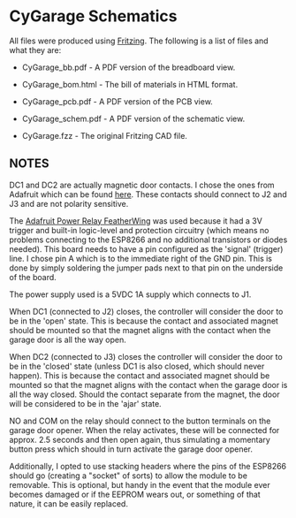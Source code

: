 # CyGarage Schematics

All files were produced using [Fritzing](https://fritzing.org/home/). The following is a list of files and what they are:

- CyGarage_bb.pdf - A PDF version of the breadboard view.

- CyGarage_bom.html - The bill of materials in HTML format.

- CyGarage_pcb.pdf - A PDF version of the PCB view.

- CyGarage_schem.pdf - A PDF version of the schematic view.

- CyGarage.fzz - The original Fritzing CAD file.

## NOTES

DC1 and DC2 are actually magnetic door contacts. I chose the ones from Adafruit which can be found [here](https://www.adafruit.com/product/375?gclid=EAIaIQobChMI59zX7pOo4wIVE4zICh2WnAJ3EAQYASABEgKrYfD_BwE). These contacts should connect to J2 and J3 and are not polarity sensitive.

The [Adafruit Power Relay FeatherWing](https://www.adafruit.com/product/3191?gclid=EAIaIQobChMIyfvxycGo4wIVTfDACh0WFg4LEAAYASAAEgL4v_D_BwE) was used because it had a 3V trigger and built-in logic-level and protection circuitry (which means no problems connecting to the ESP8266 and no additional transistors or diodes needed). This board needs to have a pin configured as the 'signal' (trigger) line. I chose pin A which is to the immediate right of the GND pin. This is done by simply soldering the jumper pads next to that pin on the underside of the board.

The power supply used is a 5VDC 1A supply which connects to J1.

When DC1 (connected to J2) closes, the controller will consider the door to be in the 'open' state. This is because the contact and associated magnet should be mounted so that the magnet aligns with the contact when the garage door is all the way open.

When DC2 (connected to J3) closes the controller will consider the door to be in the 'closed' state (unless DC1 is also closed, which should never happen). This is because the contact and associated magnet should be mounted so that the magnet aligns with the contact when the garage door is all the way closed. Should the contact separate from the magnet, the door will be considered to be in the 'ajar' state.

NO and COM on the relay should connect to the button terminals on the garage door opener. When the relay activates, these will be connected for approx. 2.5 seconds and then open again, thus simulating a momentary button press which should in turn activate the garage door opener.

Additionally, I opted to use stacking headers where the pins of the ESP8266 should go (creating a "socket" of sorts) to allow the module to be removable. This is optional, but handy in the event that the module ever becomes damaged or if the EEPROM wears out, or something of that nature, it can be easily replaced.
